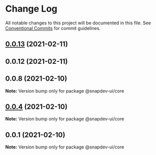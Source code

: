 # Change Log

All notable changes to this project will be documented in this file.
See [Conventional Commits](https://conventionalcommits.org) for commit guidelines.

## [0.0.13](https://github.com/qualipsolutions/snapdev-ui/compare/@snapdev-ui/core@0.0.4...@snapdev-ui/core@0.0.13) (2021-02-11)



## 0.0.12 (2021-02-11)



## 0.0.8 (2021-02-10)

**Note:** Version bump only for package @snapdev-ui/core





## [0.0.4](https://github.com/qualipsolutions/snapdev-ui/compare/@snapdev-ui/core@0.0.1...@snapdev-ui/core@0.0.4) (2021-02-10)

**Note:** Version bump only for package @snapdev-ui/core





## 0.0.1 (2021-02-10)

**Note:** Version bump only for package @snapdev-ui/core
